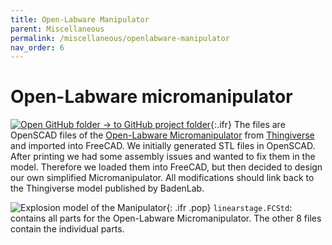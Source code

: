 ```yaml
---
title: Open-Labware Manipulator
parent: Miscellaneous
permalink: /miscellaneous/openlabware-manipulator
nav_order: 6
---
```


# Open-Labware micromanipulator

[![Open GitHub folder]({{site.baseurl}}/assets/img/GitHub-Mark-32px.png) → to GitHub project folder](https://github.com/reiserlab/Component-Designs/tree/main/Miscellaneous/Open-Labware_Manipulator){:.ifr}
The files are OpenSCAD files of the [Open-Labware Micromanipulator](https://open-labware.net/projects/micromanipulator/) from [Thingiverse](https://www.thingiverse.com/thing:239105) and imported into FreeCAD. We initially generated STL files in OpenSCAD. After printing we had some assembly issues and wanted to fix them in the model. Therefore we loaded them into FreeCAD, but then decided to design our own simplified Micromanipulator. All modifications should link back to the Thingiverse model published by BadenLab.

![Explosion model of the Manipulator]({{site.baseurl}}/assets/img/Miscellaneous/Open-Labware_Manipulator/linearstage.png){: .ifr .pop}
`linearstage.FCStd`: contains all parts for the Open-Labware Micromanipulator. The other 8 files contain the individual parts.
